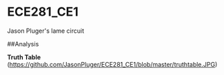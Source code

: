 ECE281_CE1
==========

Jason Pluger's lame circuit

##Analysis

**Truth Table**
(https://github.com/JasonPluger/ECE281_CE1/blob/master/truthtable.JPG)
